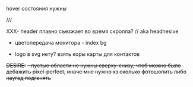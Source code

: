 hover состояния нужны



///





ХХХ- header плавно съезжает во время скролла? // aka headhesive

- цветопередача монитора - index bg

- logo в svg нету?
взять коры карты для контактов


~~DESIRE:~~
	~~- пустые области не нужны сверху-снизу, чтоб можно было дебажить pixel-perfect,~~
			~~иначе мне нужно хз сколько фотошопить либо наугад подганять~~
